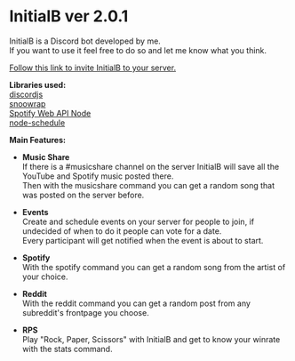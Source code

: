 # InitialB ver 2.0.1
InitialB is a Discord bot developed by me.  
If you want to use it feel free to do so and let me know what you think.  
  
[Follow this link to invite InitialB to your server.](https://discordapp.com/oauth2/authorize?client_id=370035434467753984&scope=bot&permissions=103926976)  
  
**Libraries used:**  
[discordjs](https://discord.js.org/#/)  
[snoowrap](https://not-an-aardvark.github.io/snoowrap/index.html)  
[Spotify Web API Node](https://github.com/thelinmichael/spotify-web-api-node)  
[node-schedule](https://www.npmjs.com/package/node-schedule)  
  
**Main Features:**  
- **Music Share**  
If there is a \#musicshare channel on the server InitialB will save all the YouTube and Spotify music posted there.  
Then with the musicshare command you can get a random song that was posted on the server before.  
  
- **Events**  
Create and schedule events on your server for people to join, if undecided of when to do it people can vote for a date.  
Every participant will get notified when the event is about to start.  
  
- **Spotify**  
With the spotify command you can get a random song from the artist of your choice.

- **Reddit**  
With the reddit command you can get a random post from any subreddit's frontpage you choose.  
  
- **RPS**  
Play "Rock, Paper, Scissors" with InitialB and get to know your winrate with the stats command.
